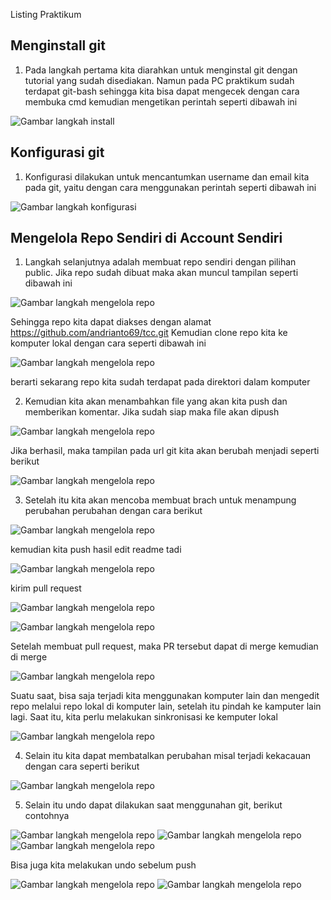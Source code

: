 Listing Praktikum

## Menginstall git

1. Pada langkah pertama kita diarahkan untuk menginstal git dengan tutorial yang sudah disediakan. Namun pada PC praktikum sudah terdapat git-bash sehingga kita bisa dapat mengecek dengan cara membuka cmd kemudian mengetikan perintah seperti dibawah ini

![Gambar langkah install](image/cek-instalasi-git-via-cmd.PNG)


## Konfigurasi git

1. Konfigurasi dilakukan untuk mencantumkan username dan email kita pada git, yaitu dengan cara menggunakan perintah seperti dibawah ini

![Gambar langkah konfigurasi](image/konfigurasi-git.PNG)


## Mengelola Repo Sendiri di Account Sendiri

1. Langkah selanjutnya adalah membuat repo sendiri dengan pilihan public. Jika repo sudah dibuat maka akan muncul tampilan seperti dibawah ini

![Gambar langkah mengelola repo](image/membuat-repo-sendiri.PNG)

Sehingga repo kita dapat diakses dengan alamat https://github.com/andrianto69/tcc.git
Kemudian clone repo kita ke komputer lokal dengan cara seperti dibawah ini

![Gambar langkah mengelola repo](image/clone-repo-ke-local.PNG)

berarti sekarang repo kita sudah terdapat pada direktori dalam komputer

2. Kemudian kita akan menambahkan file yang akan kita push dan memberikan komentar. Jika sudah siap maka file akan dipush

![Gambar langkah mengelola repo](image/push-github.PNG)

Jika berhasil, maka tampilan pada url git kita akan berubah menjadi seperti berikut

![Gambar langkah mengelola repo](image/tampilan-sesudah-push.PNG)

3. Setelah itu kita akan mencoba membuat brach untuk menampung perubahan perubahan dengan cara berikut

![Gambar langkah mengelola repo](image/branch-file.png)

kemudian kita push hasil edit readme tadi

![Gambar langkah mengelola repo](image/push-readme.PNG)

kirim pull request

![Gambar langkah mengelola repo](image/pull-request.PNG)

![Gambar langkah mengelola repo](image/add-pull-success.PNG)

Setelah membuat pull request, maka PR tersebut dapat di merge kemudian di merge

![Gambar langkah mengelola repo](image/confirm-merger.PNG)

Suatu saat, bisa saja terjadi kita menggunakan komputer lain dan mengedit repo melalui repo lokal di komputer lain, setelah itu pindah ke kamputer lain lagi. Saat itu, kita perlu melakukan sinkronisasi ke kemputer lokal

![Gambar langkah mengelola repo](image/git-pull.PNG)

4. Selain itu kita dapat membatalkan perubahan misal terjadi kekacauan dengan cara seperti berikut

![Gambar langkah mengelola repo](image/batal-ubah.PNG)

5. Selain itu undo dapat dilakukan saat menggunahan git, berikut contohnya

![Gambar langkah mengelola repo](image/undo1.PNG)
![Gambar langkah mengelola repo](image/undo2.PNG)
![Gambar langkah mengelola repo](image/undo3.PNG)

Bisa juga kita melakukan undo sebelum push

![Gambar langkah mengelola repo](image/undo-belum-push1.PNG)
![Gambar langkah mengelola repo](image/undo-belum-push2.PNG)